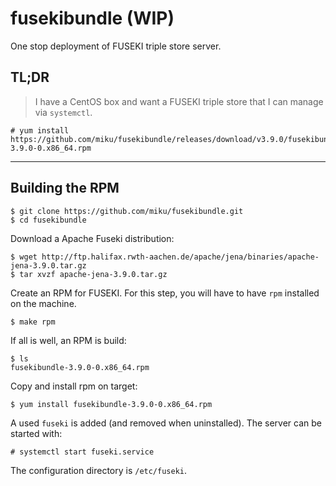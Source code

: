 # fusekibundle (WIP)

One stop deployment of FUSEKI triple store server.

## TL;DR

> I have a CentOS box and want a FUSEKI triple store that I can manage via `systemctl`.

```
# yum install https://github.com/miku/fusekibundle/releases/download/v3.9.0/fusekibundle-3.9.0-0.x86_64.rpm
```

----

## Building the RPM


```
$ git clone https://github.com/miku/fusekibundle.git
$ cd fusekibundle
```

Download a Apache Fuseki distribution:

```
$ wget http://ftp.halifax.rwth-aachen.de/apache/jena/binaries/apache-jena-3.9.0.tar.gz
$ tar xvzf apache-jena-3.9.0.tar.gz
```

Create an RPM for FUSEKI. For this step, you will have to have `rpm` installed on the machine.

```
$ make rpm
```

If all is well, an RPM is build:

```
$ ls
fusekibundle-3.9.0-0.x86_64.rpm
```

Copy and install rpm on target:

```
$ yum install fusekibundle-3.9.0-0.x86_64.rpm
```

A used `fuseki` is added (and removed when uninstalled). The server can be started with:

```
# systemctl start fuseki.service
```

The configuration directory is `/etc/fuseki`.
